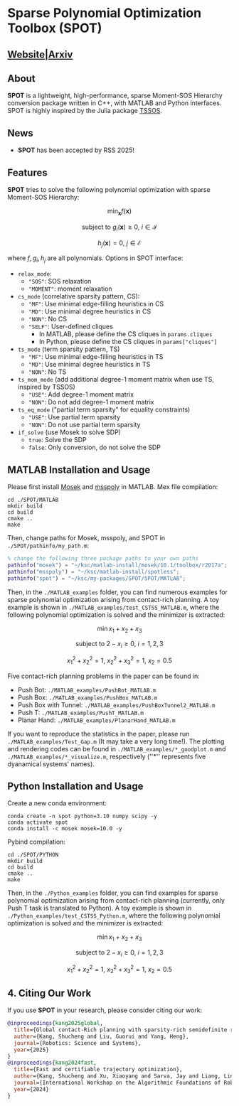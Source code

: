 # Sparse Polynomial Optimization Toolbox (SPOT)

## [Website](https://computationalrobotics.seas.harvard.edu/project-spot/)|[Arxiv](https://arxiv.org/abs/2502.02829)

## About

**SPOT** is a lightweight, high-performance, sparse Moment-SOS Hierarchy conversion package written in C++, with MATLAB and Python interfaces. SPOT is highly inspired by the Julia package [TSSOS](https://github.com/wangjie212/TSSOS).

## News

- **SPOT** has been accepted by RSS 2025!

## Features

**SPOT** tries to solve the following polynomial optimization with sparse Moment-SOS Hierarchy:

$$
\min_{\mathbf{x}} f(\mathbf{x})
$$

$$
\text{subject to } g_i(\mathbf{x}) \ge 0, \ i \in \mathcal{I}
$$

$$
h_j(\mathbf{x}) = 0, \ j \in \mathcal{E}
$$

where $f, g_i, h_j$ are all polynomials. Options in SPOT interface: 

- `relax_mode`: 
  - `"SOS"`: SOS relaxation
  - `"MOMENT"`: moment relaxation 
- `cs_mode` (correlative sparsity pattern, CS):
  - `"MF"`: Use minimal edge-filling heuristics in CS
  - `"MD"`: Use minimal degree heuristics in CS
  - `"NON"`:  No CS 
  - `"SELF"`: User-defined cliques
    - In MATLAB, please define the CS cliques in `params.cliques`
    - In Python, please define the CS cliques in `params["cliques"]`
- `ts_mode` (term sparsity pattern, TS)
  - `"MF"`: Use minimal edge-filling heuristics in TS
  - `"MD"`: Use minimal degree heuristics in TS
  - `"NON"`:  No TS
- `ts_mom_mode` (add additional degree-1 moment matrix when use TS, inspired by TSSOS)
  - `"USE"`: Add degree-1 moment matrix
  - `"NON"`: Do not add degree-1 moment matrix
- `ts_eq_mode` ("partial term sparsity" for equality constraints)
  - `"USE"`: Use partial term sparsity
  - `"NON"`: Do not use partial term sparsity
- `if_solve` (use Mosek to solve SDP)
  - `true`: Solve the SDP
  - `false`: Only conversion, do not solve the SDP

## MATLAB Installation and Usage

Please first install [Mosek](https://docs.mosek.com/latest/toolbox/install-interface.html) and [msspoly](https://github.com/spot-toolbox/spotless/tree/master) in MATLAB. Mex file compilation: 

```
cd ./SPOT/MATLAB 
mkdir build 
cd build 
cmake ..
make 
```

Then, change paths for Mosek, msspoly, and SPOT in `./SPOT/pathinfo/my_path.m`:

```matlab
% change the following three package paths to your own paths
pathinfo("mosek") = "~/ksc/matlab-install/mosek/10.1/toolbox/r2017a";
pathinfo("msspoly") = "~/ksc/matlab-install/spotless";
pathinfo("spot") = "~/ksc/my-packages/SPOT/SPOT/MATLAB";
```

Then, in the `./MATLAB_examples` folder, you can find numerous examples for sparse polynomial optimization arising from contact-rich planning. A toy example is shown in `./MATLAB_examples/test_CSTSS_MATLAB.m`, where the following polynomial optimization is solved and the minimizer is extracted:

$$
\min x_1 + x_2 + x_3
$$

$$
\text{subject to } 2 - x_i \ge 0, \ i = 1, 2, 3 
$$

$$
x_1^2 + x_2^2 = 1, \ x_2^2 + x_3^2 = 1, \ x_2 = 0.5
$$

Five contact-rich planning problems in the paper can be found in: 

- Push Bot: `./MATLAB_examples/PushBot_MATLAB.m`
- Push Box: `./MATLAB_examples/PushBox_MATLAB.m`
- Push Box with Tunnel: `./MATLAB_examples/PushBoxTunnel2_MATLAB.m`
- Push T: `./MATLAB_examples/PushT_MATLAB.m`
- Planar Hand: `./MATLAB_examples/PlanarHand_MATLAB.m`

If you want to reproduce the statistics in the paper, please run `./MATLAB_examples/Test_Gap.m` (It may take a very long time!). The plotting and rendering codes can be found in `./MATLAB_examples/*_goodplot.m` and `./MATLAB_examples/*_visualize.m`, respectively (''*'' represents five dyanamical systems' names).

 ## Python Installation and Usage

Create a new conda environment:

```
conda create -n spot python=3.10 numpy scipy -y
conda activate spot
conda install -c mosek mosek=10.0 -y
```

Pybind compilation:

```
cd ./SPOT/PYTHON 
mkdir build 
cd build 
cmake ..
make 
```

Then, in the `./Python_examples` folder, you can find examples for sparse polynomial optimization arising from contact-rich planning (currently, only Push T task is translated to Python). A toy example is shown in `./Python_examples/test_CSTSS_Python.m`, where the following polynomial optimization is solved and the minimizer is extracted:

$$
\min x_1 + x_2 + x_3
$$

$$
\text{subject to } 2 - x_i \ge 0, \ i = 1, 2, 3 
$$

$$
x_1^2 + x_2^2 = 1, \ x_2^2 + x_3^2 = 1, \ x_2 = 0.5
$$

## 4. Citing Our Work
If you use **SPOT** in your research, please consider citing our work:
```bibtex
@inproceedings{kang2025global,
  title={Global contact-Rich planning with sparsity-rich semidefinite relaxations},
  author={Kang, Shucheng and Liu, Guorui and Yang, Heng},
  journal={Robotics: Science and Systems},
  year={2025}
}
@inproceedings{kang2024fast,
  title={Fast and certifiable trajectory optimization},
  author={Kang, Shucheng and Xu, Xiaoyang and Sarva, Jay and Liang, Ling and Yang, Heng},
  journal={International Workshop on the Algorithmic Foundations of Robotics},
  year={2024}
}
```













